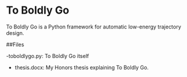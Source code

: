 # To Boldly Go

To Boldly Go is a Python framework for automatic low-energy trajectory design.

##Files

-toboldlygo.py: To Boldly Go itself
- thesis.docx: My Honors thesis explaining To Boldly Go.
